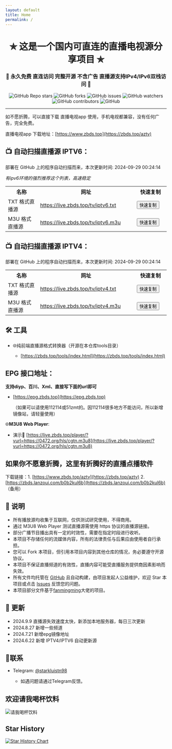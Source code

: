 ```yaml
---
layout: default
title: Home
permalink: /
---
```




<h1 align="center">✯ 这是一个国内可直连的直播电视源分享项目 ✯</h1>

<h3 align="center">🔕 永久免费 直连访问 完整开源 不含广告 直播源支持IPv4/IPv6双栈访问 🔕</h3>

<p align="center">
  <img alt="GitHub Repo stars" src="https://img.shields.io/github/stars/vbskycn/iptv">
  <img alt="GitHub forks" src="https://img.shields.io/github/forks/vbskycn/iptv">
  <img alt="GitHub issues" src="https://img.shields.io/github/issues/vbskycn/iptv">
  <img alt="GitHub watchers" src="https://img.shields.io/github/watchers/vbskycn/iptv">
  <img alt="GitHub contributors" src="https://img.shields.io/github/contributors/vbskycn/iptv">
  <img alt="GitHub" src="https://img.shields.io/github/license/vbskycn/iptv">
</p>

---

如不愿折腾，可以直接下载 直播电视app 使用，手机电视都兼容，没有任何广告，完全免费。

直播电视app 下载地址：[https://www.zbds.top](https://zbds.top/aztv)



## 📺 自动扫描直播源 IPTV6：

部署在 GitHub 上的程序自动扫描而来，<!-- UPDATE_TIME_IPTV6 -->本次更新时间: 2024-09-29 00:24:14<!-- END_UPDATE_TIME_IPTV6 -->

*有ipv6环境的强烈推荐这个列表，高速稳定*

<table>
  <colgroup>
    <col style="width: 20%;">
    <col style="width: 60%;">
    <col style="width: 20%;">
  </colgroup>
  <tr>
    <th>名称</th>
    <th>网址</th>
    <th>快速复制</th>
  </tr>
  <tr>
    <td>TXT 格式直播源</td>
    <td><a href="https://live.zbds.top/tv/iptv6.txt">https://live.zbds.top/tv/iptv6.txt</a></td>
    <td><button class="button" onclick="copyToClipboard('https://live.zbds.top/tv/iptv6.txt')">快速复制</button></td>
  </tr>
  <tr>
    <td>M3U 格式直播源</td>
    <td><a href="https://live.zbds.top/tv/iptv6.m3u">https://live.zbds.top/tv/iptv6.m3u</a></td>
    <td><button class="button" onclick="copyToClipboard('https://live.zbds.top/tv/iptv6.m3u')">快速复制</button></td>
  </tr>
</table>



## 📺 自动扫描直播源 IPTV4：

部署在 GitHub 上的程序自动扫描而来，<!-- UPDATE_TIME_IPTV4 -->本次更新时间: 2024-09-29 00:24:14<!-- END_UPDATE_TIME_IPTV4 -->

<table>
  <colgroup>
    <col style="width: 20%;">
    <col style="width: 60%;">
    <col style="width: 20%;">
  </colgroup>
  <tr>
    <th>名称</th>
    <th>网址</th>
    <th>快速复制</th>
  </tr>
  <tr>
    <td>TXT 格式直播源</td>
    <td><a href="https://live.zbds.top/tv/iptv4.txt">https://live.zbds.top/tv/iptv4.txt</a></td>
    <td><button class="button" onclick="copyToClipboard('https://live.zbds.top/tv/iptv4.txt')">快速复制</button></td>
  </tr>
  <tr>
    <td>M3U 格式直播源</td>
    <td><a href="https://live.zbds.top/tv/iptv4.m3u">https://live.zbds.top/tv/iptv4.m3u</a></td>
    <td><button class="button" onclick="copyToClipboard('https://live.zbds.top/tv/iptv4.m3u')">快速复制</button></td>
  </tr>
</table>




## 🛠️ 工具

- 🌐纯前端直播源格式转换器（开源在本仓库tools目录）
  
  - [https://zbds.top/tools/index.html](https://zbds.top/tools/index.html)
  
    

## EPG 接口地址：

**支持diyp、百川、Xml、直接写下面的url即可**

- [https://epg.zbds.top](https://epg.zbds.top)

  （如果可以请使用112114或51zmt的。因112114很多地方不能访问，所以新增镜像站，请轻量使用）

  

🌐**M3U8 Web Player**:

- 演示🔗 [https://live.zbds.top/player/?vurl=https://0472.org/hls/cgtn.m3u8](https://live.zbds.top/player/?vurl=https://0472.org/hls/cgtn.m3u8)

  

## 如果你不愿意折腾，这里有折腾好的直播点播软件

下载链接：1. [https://www.zbds.top/aztv](https://zbds.top/aztv)
                   2.[https://zbds.lanzoui.com/b0b2kul6b](https://zbds.lanzoui.com/b0b2kul6b) （备用）


## 📖 说明

- 所有播放源均收集于互联网，仅供测试研究使用，不得商用。
- 通过 M3U8 Web Player 测试直播源需使用 https 协议的直播源链接。
- 部分广播节目播出具有一定的时效性，需要在指定时段进行收听。
- 本项目不存储任何的流媒体内容，所有的法律责任与后果应由使用者自行承担。
- 您可以 Fork 本项目，但引用本项目内容到其他仓库的情况，务必要遵守开源协议。
- 本项目不保证直播频道的有效性，直播内容可能受直播服务提供商因素影响而失效。
- 所有文件均托管在 [GitHub](https://github.com/vbskycn/iptv) 且自动构建，由项目发起人公益维护，欢迎 Star 本项目或点击 [Issues](https://github.com/vbskycn/iptv/issues/new/choose) 反馈您的问题。
- 本项目部分文件基于[fanmingming](https://github.com/fanmingming/live)大佬的项目。



## 📔 更新

- 2024.9.9 直播源失效速度太快，新添加本地服务器，每日三次更新
- 2024.8.27 新增一些频道
- 2024.7.21 新增epg镜像地址
- 2024.6.22 新增 IPTV4/IPTV6 自动更新源



## 📱联系

- Telegram: [@starkluistn98](https://t.me/starkluistn98)

  - 如遇问题请通过Telegram反馈。

    

## 欢迎请我喝杯饮料

![请我喝杯饮料](https://live.zbds.top/img/wxds.jpg)

## Star History

[![Star History Chart](https://api.star-history.com/svg?repos=vbskycn/iptv&type=Date)](https://star-history.com/#vbskycn/iptv&Date)

<script>
function copyToClipboard(text) {
  const input = document.createElement('textarea');
  input.value = text;
  document.body.appendChild(input);
  input.select();
  document.execCommand('copy');
  document.body.removeChild(input);
  alert('已复制到剪贴板');
}
</script>